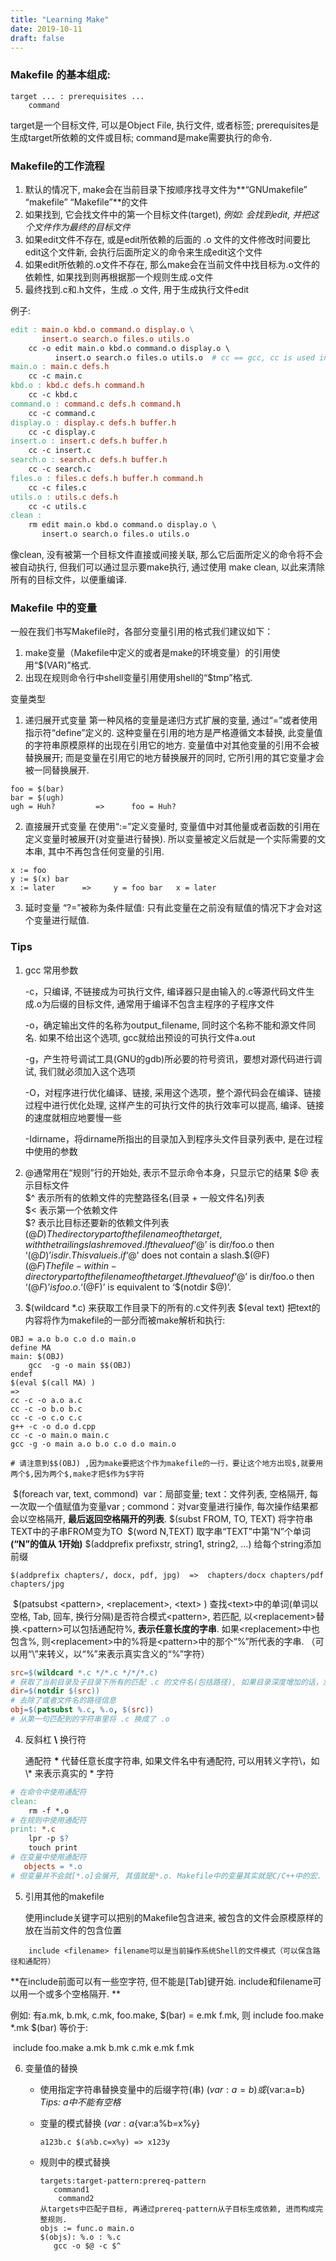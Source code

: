 ```yaml
---
title: "Learning Make"
date: 2019-10-11
draft: false
---
```


### Makefile 的基本组成:
```make
target ... : prerequisites ...
    command
```
​target是一个目标文件, 可以是Object File, 执行文件, 或者标签; prerequisites是生成target所依赖的文件或目标; command是make需要执行的命令.

### Makefile的工作流程

1. 默认的情况下, make会在当前目录下按顺序找寻文件为**“GNUmakefile” “makefile” “Makefile”**的文件
2. 如果找到, 它会找文件中的第一个目标文件(target), *例如: 会找到edit, 并把这个文件作为最终的目标文件*
3. 如果edit文件不存在, 或是edit所依赖的后面的 .o 文件的文件修改时间要比edit这个文件新, 会执行后面所定义的命令来生成edit这个文件
4. 如果edit所依赖的.o文件不存在, 那么make会在当前文件中找目标为.o文件的依赖性, 如果找到则再根据那一个规则生成.o文件
5. 最终找到.c和.h文件，生成 .o 文件, 用于生成执行文件edit

例子:

```makefile
edit : main.o kbd.o command.o display.o \
	   insert.o search.o files.o utils.o
	cc -o edit main.o kbd.o command.o display.o \  
		  insert.o search.o files.o utils.o  # cc == gcc, cc is used in Unix
main.o : main.c defs.h
	cc -c main.c
kbd.o : kbd.c defs.h command.h
	cc -c kbd.c
command.o : command.c defs.h command.h
	cc -c command.c
display.o : display.c defs.h buffer.h
	cc -c display.c
insert.o : insert.c defs.h buffer.h
	cc -c insert.c
search.o : search.c defs.h buffer.h
	cc -c search.c
files.o : files.c defs.h buffer.h command.h
	cc -c files.c
utils.o : utils.c defs.h
	cc -c utils.c
clean :
	rm edit main.o kbd.o command.o display.o \
	   insert.o search.o files.o utils.o
```

像clean, 没有被第一个目标文件直接或间接关联, 那么它后面所定义的命令将不会被自动执行, 但我们可以通过显示要make执行, 通过使用 make clean, 以此来清除所有的目标文件，以便重编译.

### Makefile 中的变量

   一般在我们书写Makefile时，各部分变量引用的格式我们建议如下：

1. make变量（Makefile中定义的或者是make的环境变量）的引用使用“$(VAR)”格式.
2. 出现在规则命令行中shell变量引用使用shell的“$tmp”格式.

变量类型

1. 递归展开式变量
   第一种风格的变量是递归方式扩展的变量, 通过“=”或者使用指示符“define”定义的. 这种变量在引用的地方是严格遵循文本替换, 此变量值的字符串原模原样的出现在引用它的地方. 变量值中对其他变量的引用不会被替换展开; 而是变量在引用它的地方替换展开的同时, 它所引用的其它变量才会被一同替换展开.

```
foo = $(bar)
bar = $(ugh)
ugh = Huh?         =>      foo = Huh?
```

2. 直接展开式变量
   在使用“:=”定义变量时, 变量值中对其他量或者函数的引用在定义变量时被展开(对变量进行替换). 所以变量被定义后就是一个实际需要的文本串, 其中不再包含任何变量的引用.

```
x := foo
y := $(x) bar
x := later      =>     y = foo bar   x = later
```

3. 延时变量
   “?=”被称为条件赋值: 只有此变量在之前没有赋值的情况下才会对这个变量进行赋值.

### Tips

1. gcc 常用参数

   -c，只编译, 不链接成为可执行文件, 编译器只是由输入的.c等源代码文件生成.o为后缀的目标文件, 通常用于编译不包含主程序的子程序文件

   -o，确定输出文件的名称为output_filename, 同时这个名称不能和源文件同名. 如果不给出这个选项, gcc就给出预设的可执行文件a.out

   -g，产生符号调试工具(GNU的gdb)所必要的符号资讯，要想对源代码进行调试, 我们就必须加入这个选项

   -O，对程序进行优化编译、链接, 采用这个选项，整个源代码会在编译、链接过程中进行优化处理, 这样产生的可执行文件的执行效率可以提高,  编译、链接的速度就相应地要慢一些

   -Idirname，将dirname所指出的目录加入到程序头文件目录列表中, 是在过程中使用的参数

   

2. @通常用在“规则”行的开始处, 表示不显示命令本身，只显示它的结果
   $@  表示目标文件  
   $^  表示所有的依赖文件的完整路径名(目录 + 一般文件名)列表  
   $<  表示第一个依赖文件  
   $?  表示比目标还要新的依赖文件列表  
   $(@D) The directory part of the file name of the target, with the trailing slash removed. If the value of ‘$@’ is dir/foo.o then ‘$(@D)’ is dir. This value is . if ‘$@’ does not contain a slash.$(@F)  
   $(@F) The file-within-directory part of the file name of the target. If the value of ‘$@’ is dir/foo.o then ‘$(@F)’ is foo.o. ‘$(@F)’ is equivalent to ‘$(notdir $@)’.

   

3. $(wildcard *.c) 来获取工作目录下的所有的.c文件列表
   $(eval text) 把text的内容将作为makefile的一部分而被make解析和执行:

```make
OBJ = a.o b.o c.o d.o main.o
define MA
main: $(OBJ)
	gcc  -g -o main $$(OBJ)
endef 
$(eval $(call MA) )
=>
cc -c -o a.o a.c
cc -c -o b.o b.c
cc -c -o c.o c.c
g++ -c -o d.o d.cpp
cc -c -o main.o main.c
gcc -g -o main a.o b.o c.o d.o main.o

# 请注意到$$(OBJ) ,因为make要把这个作为makefile的一行，要让这个地方出现$,就要用两个$,因为两个$,make才把$作为$字符
```

​	 $(foreach var, text, commond) 
​		var：局部变量;  text：文件列表, 空格隔开, 每一次取一个值赋值为变量var ;  commond：对var变量进行操作, 每次操作结果都会以空格隔开, **最后返回空格隔开的列表**.
​	$(subst FROM, TO, TEXT)  将字符串TEXT中的子串FROM变为TO
​	$(word N,TEXT)  取字串“TEXT”中第“N”个单词 **(“N”的值从 1开始)**
​	$(addprefix prefixstr, string1, string2, ...) 给每个string添加前缀

```
$(addprefix chapters/, docx, pdf, jpg)  =>  chapters/docx chapters/pdf chapters/jpg
```

​	$(patsubst \<pattern>, \<replacement>, \<text> )
​	查找\<text>中的单词(单词以空格, Tab, 回车, 换行分隔)是否符合模式\<pattern>, 若匹配, 以\<replacement>替换.
​	 \<pattern>可以包括通配符%, **表示任意长度的字串**.  如果\<replacement>中也包含%, 则\<replacement>中的%将是\<pattern>中的那个“%”所代表的字串. （可以用“\”来转义，以“%”来表示真实含义的“%”字符）

```makefile
src=$(wildcard *.c */*.c */*/*.c)
# 获取了当前目录及子目录下所有的匹配 .c 的文件名(包括路径), 如果目录深度增加的话，加 */ 即可。
dir=$(notdir $(src))
# 去除了或者文件名的路径信息
obj=$(patsubst %.c, %.o, $(src))
# 从第一句匹配到的字符串里将 .c 换成了 .o
```

4. 反斜杠 **\\** 换行符

   通配符 **\*** 代替任意长度字符串, 如果文件名中有通配符, 可以用转义字符\，如 \\* 来表示真实的 * 字符

```makefile
# 在命令中使用通配符
clean:
	rm -f *.o
# 在规则中使用通配符
print: *.c
	lpr -p $?
	touch print
# 在变量中使用通配符
   objects = *.o
# 但变量并不会就[*.o]会展开, 其值就是*.o. Makefile中的变量其实就是C/C++中的宏. 如果需要让通配符在变量中展开, 也就是让objects的值是所有[.o]的文件名的集合: objects := $(wildcard *.o)
```



5. 引用其他的makefile

   使用include关键字可以把别的Makefile包含进来, 被包含的文件会原模原样的放在当前文件的包含位置

```
    include <filename> filename可以是当前操作系统Shell的文件模式（可以保含路径和通配符）
```

**在include前面可以有一些空字符, 但不能是[Tab]键开始. include和filename可以用一个或多个空格隔开. **

例如: 有a.mk, b.mk, c.mk, foo.make, $(bar) = e.mk f.mk, 则 include foo.make *.mk $(bar) 等价于:

​	include foo.make a.mk b.mk c.mk e.mk f.mk



6. 变量值的替换

   - 使用指定字符串替换变量中的后缀字符(串) $(var:a=b)或${var:a=b}     *Tips: a中不能有空格*

   - 变量的模式替换 $(var:a%b=x%y)或${var:a%b=x%y}

     ```
     a123b.c $(a%b.c=x%y) => x123y
     
     ```

   - 规则中的模式替换

     ```
     targets:target-pattern:prereq-pattern
     	command1
         command2
     从targets中匹配子目标, 再通过prereq-pattern从子目标生成依赖, 进而构成完整规则.
     objs := func.o main.o
     $(objs): %.o : %.c
     	gcc -o $@ -c $^
     
     ```

     



